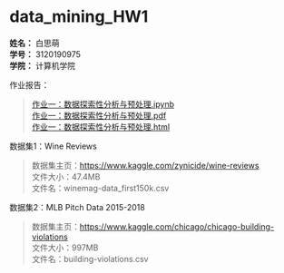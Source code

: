 # data_mining_HW1

**姓名：** 白思萌  
**学号：** 3120190975  
**学院：** 计算机学院

作业报告：  
>[作业一：数据探索性分析与预处理.ipynb](https://github.com/BaiSimeng0714/data_mining_HW1/blob/master/%E4%BD%9C%E4%B8%9A%E4%B8%80%EF%BC%9A%E6%95%B0%E6%8D%AE%E6%8E%A2%E7%B4%A2%E6%80%A7%E5%88%86%E6%9E%90%E4%B8%8E%E9%A2%84%E5%A4%84%E7%90%86.ipynb)  
>[作业一：数据探索性分析与预处理.pdf](https://github.com/BaiSimeng0714/data_mining_HW1/blob/master/%E4%BD%9C%E4%B8%9A%E4%B8%80%EF%BC%9A%E6%95%B0%E6%8D%AE%E6%8E%A2%E7%B4%A2%E6%80%A7%E5%88%86%E6%9E%90%E4%B8%8E%E9%A2%84%E5%A4%84%E7%90%86.pdf)  
>[作业一：数据探索性分析与预处理.html](https://github.com/BaiSimeng0714/data_mining_HW1/blob/master/%E4%BD%9C%E4%B8%9A%E4%B8%80%EF%BC%9A%E6%95%B0%E6%8D%AE%E6%8E%A2%E7%B4%A2%E6%80%A7%E5%88%86%E6%9E%90%E4%B8%8E%E9%A2%84%E5%A4%84%E7%90%86.html)

数据集1：Wine Reviews  
>数据集主页：https://www.kaggle.com/zynicide/wine-reviews  
>文件大小：47.4MB  
>文件名：winemag-data_first150k.csv

数据集2：MLB Pitch Data 2015-2018  
>数据集主页：https://www.kaggle.com/chicago/chicago-building-violations  
>文件大小：997MB  
>文件名：building-violations.csv
